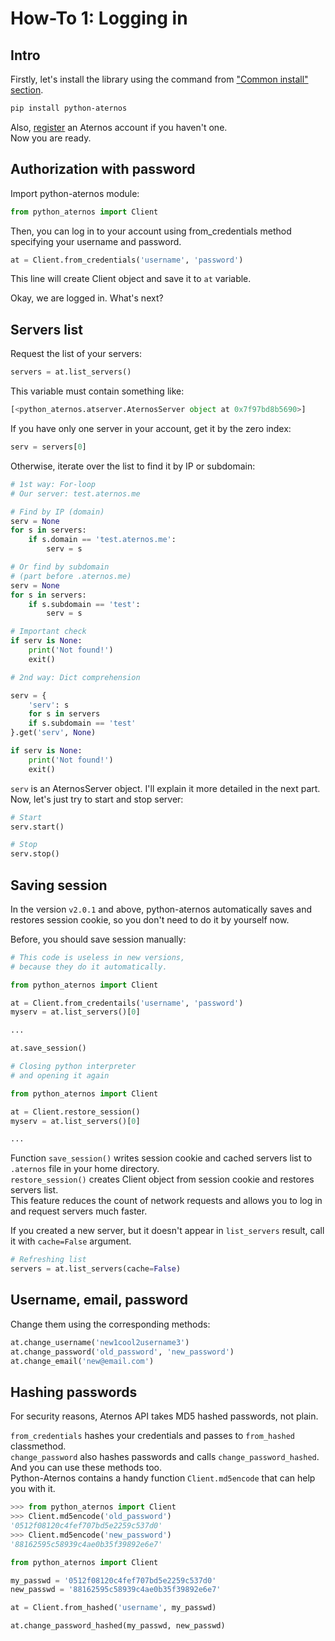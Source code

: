 # How-To 1: Logging in

## Intro
Firstly, let's install the library using the command from ["Common install" section](../../#common).
```bash
pip install python-aternos
```

Also, [register](https://aternos.org/go/) an Aternos account if you haven't one.  
Now you are ready.

## Authorization with password
Import python-aternos module:
```python
from python_aternos import Client
```

Then, you can log in to your account using from_credentials method
specifying your username and password.
```python
at = Client.from_credentials('username', 'password')
```
This line will create Client object and save it to `at` variable.

Okay, we are logged in. What's next?

## Servers list
Request the list of your servers:
```python
servers = at.list_servers()
```

This variable must contain something like:
```python
[<python_aternos.atserver.AternosServer object at 0x7f97bd8b5690>]
```

If you have only one server in your account,
get it by the zero index:
```python
serv = servers[0]
```

Otherwise, iterate over the list to find it by IP or subdomain:

```python
# 1st way: For-loop
# Our server: test.aternos.me

# Find by IP (domain)
serv = None
for s in servers:
    if s.domain == 'test.aternos.me':
        serv = s

# Or find by subdomain
# (part before .aternos.me)
serv = None
for s in servers:
    if s.subdomain == 'test':
        serv = s

# Important check
if serv is None:
    print('Not found!')
    exit()
```

```python
# 2nd way: Dict comprehension

serv = {
    'serv': s
    for s in servers
    if s.subdomain == 'test'
}.get('serv', None)

if serv is None:
    print('Not found!')
    exit()
```

`serv` is an AternosServer object. I'll explain it more detailed in the next part.  
Now, let's just try to start and stop server:
```python
# Start
serv.start()

# Stop
serv.stop()
```

## Saving session
In the version `v2.0.1` and above,
python-aternos automatically saves and restores session cookie,
so you don't need to do it by yourself now.

Before, you should save session manually:
```python
# This code is useless in new versions,
# because they do it automatically.

from python_aternos import Client

at = Client.from_credentails('username', 'password')
myserv = at.list_servers()[0]

...

at.save_session()

# Closing python interpreter
# and opening it again

from python_aternos import Client

at = Client.restore_session()
myserv = at.list_servers()[0]

...
```
Function `save_session()` writes session cookie and cached servers list to `.aternos` file in your home directory.  
`restore_session()` creates Client object from session cookie and restores servers list.  
This feature reduces the count of network requests and allows you to log in and request servers much faster.

If you created a new server, but it doesn't appear in `list_servers` result, call it with `cache=False` argument.
```python
# Refreshing list
servers = at.list_servers(cache=False)
```

## Username, email, password
Change them using the corresponding methods:
```python
at.change_username('new1cool2username3')
at.change_password('old_password', 'new_password')
at.change_email('new@email.com')
```

## Hashing passwords
For security reasons, Aternos API takes MD5 hashed passwords, not plain.

`from_credentials` hashes your credentials and passes to `from_hashed` classmethod.  
`change_password` also hashes passwords and calls `change_password_hashed`.  
And you can use these methods too.  
Python-Aternos contains a handy function `Client.md5encode` that can help you with it.

```python
>>> from python_aternos import Client
>>> Client.md5encode('old_password')
'0512f08120c4fef707bd5e2259c537d0'
>>> Client.md5encode('new_password')
'88162595c58939c4ae0b35f39892e6e7'
```

```python
from python_aternos import Client

my_passwd = '0512f08120c4fef707bd5e2259c537d0'
new_passwd = '88162595c58939c4ae0b35f39892e6e7'

at = Client.from_hashed('username', my_passwd)

at.change_password_hashed(my_passwd, new_passwd)
```
